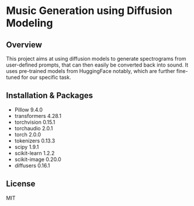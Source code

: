 # Music Generation using Diffusion Modeling

## Overview

This project aims at using diffusion models to generate spectrograms from user-defined prompts, that can then easily be converted back into sound. It uses pre-trained models from HuggingFace notably, which are further fine-tuned for our specific task. 

## Installation & Packages

-  Pillow 9.4.0
-  transformers 4.28.1
-  torchvision 0.15.1
-  torchaudio 2.0.1
-  torch 2.0.0
-  tokenizers 0.13.3
-  scipy 1.9.1
-  scikit-learn 1.2.2
-  scikit-image 0.20.0
-  diffusers 0.16.1

## License

MIT

